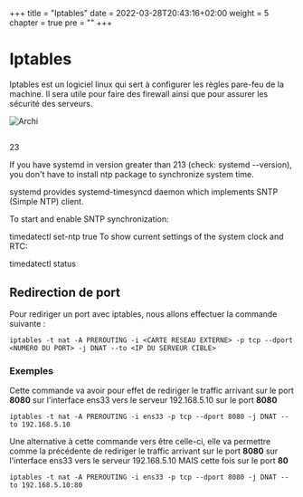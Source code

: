 +++
title = "Iptables"
date = 2022-03-28T20:43:16+02:00
weight = 5
chapter = true
pre = ""
+++

# Iptables

Iptables est un logiciel linux qui sert à configurer les règles pare-feu de la machine. Il sera utile pour faire des firewall ainsi que pour assurer les sécurité des serveurs.


![Archi](https://killbzz.github.io/tuto/images/archi-simple.png)

## 
23

If you have systemd in version greater than 213 (check: systemd --version), you don't have to install ntp package to synchronize system time.

systemd provides systemd-timesyncd daemon which implements SNTP (Simple NTP) client.

To start and enable SNTP synchronization:

timedatectl set-ntp true
To show current settings of the system clock and RTC:

timedatectl status

## Redirection de port 

Pour rediriger un port avec iptables, nous allons effectuer la commande suivante : 

```
iptables -t nat -A PREROUTING -i <CARTE RESEAU EXTERNE> -p tcp --dport <NUMERO DU PORT> -j DNAT --to <IP DU SERVEUR CIBLE>

```

### Exemples 

Cette commande va avoir pour effet de rediriger le traffic arrivant sur le port __8080__ sur l'interface ens33 vers le serveur 192.168.5.10 sur le port __8080__

```
iptables -t nat -A PREROUTING -i ens33 -p tcp --dport 8080 -j DNAT --to 192.168.5.10
```

Une alternative à cette commande vers être celle-ci, elle va permettre comme la précédente de rediriger le traffic arrivant sur le port __8080__ sur l'interface ens33 vers le serveur 192.168.5.10 MAIS cette fois sur le port __80__

```
iptables -t nat -A PREROUTING -i ens33 -p tcp --dport 8080 -j DNAT --to 192.168.5.10:80
```
